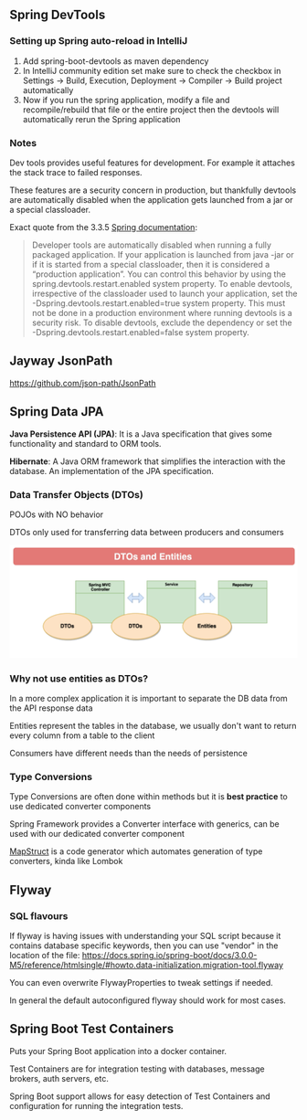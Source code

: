 ## Spring DevTools
### Setting up Spring auto-reload in IntelliJ

1. Add spring-boot-devtools as maven dependency
2. In IntelliJ community edition set make sure to check the checkbox in Settings -> Build, Execution, Deployment -> Compiler -> Build project automatically
3. Now if you run the spring application, modify a file and recompile/rebuild that file or the entire project then the devtools will automatically rerun the Spring application

### Notes

Dev tools provides useful features for development. For example it attaches the stack trace to failed responses.

These features are a security concern in production, but thankfully devtools are automatically disabled when the application gets launched from a jar or a special classloader.

Exact quote from the 3.3.5 [Spring documentation](https://docs.spring.io/spring-boot/reference/using/devtools.html#page-title):
> Developer tools are automatically disabled when running a fully packaged application. If your application is launched from java -jar or if it is started from a special classloader, then it is considered a “production application”. You can control this behavior by using the spring.devtools.restart.enabled system property. To enable devtools, irrespective of the classloader used to launch your application, set the -Dspring.devtools.restart.enabled=true system property. This must not be done in a production environment where running devtools is a security risk. To disable devtools, exclude the dependency or set the -Dspring.devtools.restart.enabled=false system property.

## Jayway JsonPath

https://github.com/json-path/JsonPath

## Spring Data JPA

**Java Persistence API (JPA)**: It is a Java specification that gives some functionality and standard to ORM tools.

**Hibernate**: A Java ORM framework that simplifies the interaction with the database. An implementation of the JPA specification.

### Data Transfer Objects (DTOs)

POJOs with NO behavior

DTOs only used for transferring data between producers and consumers

![dto-entity](docs/dtos-and-entities.png "HTTP requests")

### Why not use entities as DTOs?

In a more complex application it is important to separate the DB data from the API response data

Entities represent the tables in the database, we usually don't want to return every column from a table to the client

Consumers have different needs than the needs of persistence

### Type Conversions

Type Conversions are often done within methods but it is **best practice** to use dedicated converter components

Spring Framework provides a Converter interface with generics, can be used with our dedicated converter component

[MapStruct](https://mapstruct.org/documentation/reference-guide/) is a code generator which automates generation of type converters, kinda like Lombok

## Flyway

### SQL flavours

If flyway is having issues with understanding your SQL script because it contains database specific keywords, 
then you can use "vendor" in the location of the file: 
https://docs.spring.io/spring-boot/docs/3.0.0-M5/reference/htmlsingle/#howto.data-initialization.migration-tool.flyway

You can even overwrite FlywayProperties to tweak settings if needed.

In general the default autoconfigured flyway should work for most cases.

## Spring Boot Test Containers

Puts your Spring Boot application into a docker container. 

Test Containers are for integration testing with databases, message brokers, auth servers, etc.

Spring Boot support allows for easy detection of Test Containers and configuration for running the integration tests.